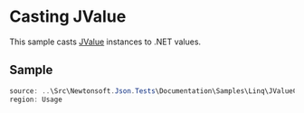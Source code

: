 ﻿# Casting JValue

This sample casts [JValue](/API/newtonsoft/json/linq/jvalue/) instances to .NET values.

## Sample

```csharp Usage
source: ..\Src\Newtonsoft.Json.Tests\Documentation\Samples\Linq\JValueCast.cs
region: Usage
```
